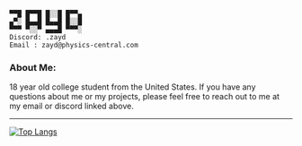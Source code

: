 ```
▀▀█ █▀▀█ █░░█ █▀▀▄
▄▀░ █▄▄█ █▄▄█ █░░█
▀▀▀ ▀░░▀ ▄▄▄█ ▀▀▀░
Discord: .zayd
Email : zayd@physics-central.com
```

### About Me:
<p>
18 year old college student from the United States.
If you have any questions about me or my projects, please feel free to reach out to me at my email or discord linked above.
</p>

***

[![Top Langs](https://github-readme-stats.vercel.app/api/top-langs/?username=Zaydo123&layout=compact&theme=tokyonight)](https://github.com/anuraghazra/github-readme-stats)

